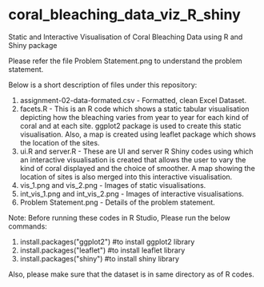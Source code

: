 # coral_bleaching_data_viz_R_shiny

Static and Interactive Visualisation of Coral Bleaching Data using R and Shiny package

Please refer the file Problem Statement.png to understand the problem statement.

Below is a short description of files under this repository:

1. assignment-02-data-formated.csv - Formatted, clean Excel Dataset.
2. facets.R - This is an R code which shows a static tabular visualisation depicting how the bleaching varies from year to year for each kind of coral and at each site. ggplot2 package is used to create this static visualisation. Also, a map is created using leaflet package which shows the location of the sites. 
3. ui.R and server.R - These are UI and server R Shiny codes using which an interactive visualisation is created that allows the user to vary the kind of coral displayed and the choice of smoother. A map showing the location of sites is also merged into this interactive visualisation. 
4. vis_1.png and vis_2.png - Images of static visualisations.
5. int_vis_1.png and int_vis_2.png - Images of interactive visualisations.
6. Problem Statement.png - Details of the problem statement.

Note: Before running these codes in R Studio, Please run the below commands:

1. install.packages("ggplot2") #to install ggplot2 library
2. install.packages("leaflet") #to install leaflet library
3. install.packages("shiny") #to install shiny library

Also, please make sure that the dataset is in same directory as of R codes.

